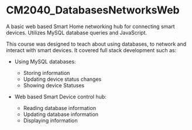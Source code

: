 # CM2040_DatabasesNetworksWeb
A basic web based Smart Home networking hub for connecting smart devices. Utilizes MySQL database queries and JavaScript.

This course was designed to teach about using databases, to network and interact with smart devices. It covered full stack development such as:

* Using MySQL databases:
  * Storing information 
  * Updating device status changes
  * Showing device Statuses

* Web based Smart Device control hub:
  * Reading database information
  * Updating database information
  * Displaying information
